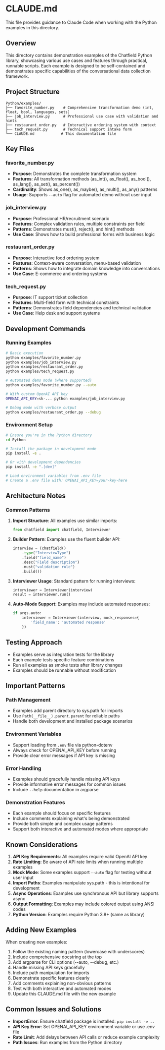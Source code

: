 # CLAUDE.md

This file provides guidance to Claude Code when working with the Python examples in this directory.

## Overview

This directory contains demonstration examples of the Chatfield Python library, showcasing various use cases and features through practical, runnable scripts. Each example is designed to be self-contained and demonstrates specific capabilities of the conversational data collection framework.

## Project Structure

```
Python/examples/
├── favorite_number.py    # Comprehensive transformation demo (int, float, bool, languages, sets)
├── job_interview.py      # Professional use case with validation and hints
├── restaurant_order.py   # Interactive ordering system with context
├── tech_request.py       # Technical support intake form
└── CLAUDE.md            # This documentation file
```

## Key Files

### favorite_number.py
- **Purpose**: Demonstrates the complete transformation system
- **Features**: All transformation methods (as_int(), as_float(), as_bool(), as_lang(), as_set(), as_percent())
- **Cardinality**: Shows as_one(), as_maybe(), as_multi(), as_any() patterns
- **Usage**: Supports `--auto` flag for automated demo without user input

### job_interview.py
- **Purpose**: Professional HR/recruitment scenario
- **Features**: Complex validation rules, multiple constraints per field
- **Patterns**: Demonstrates must(), reject(), and hint() methods
- **Use Case**: Shows how to build professional forms with business logic

### restaurant_order.py
- **Purpose**: Interactive food ordering system
- **Features**: Context-aware conversation, menu-based validation
- **Patterns**: Shows how to integrate domain knowledge into conversations
- **Use Case**: E-commerce and ordering systems

### tech_request.py
- **Purpose**: IT support ticket collection
- **Features**: Multi-field form with technical constraints
- **Patterns**: Demonstrates field dependencies and technical validation
- **Use Case**: Help desk and support systems

## Development Commands

### Running Examples

```bash
# Basic execution
python examples/favorite_number.py
python examples/job_interview.py
python examples/restaurant_order.py
python examples/tech_request.py

# Automated demo mode (where supported)
python examples/favorite_number.py --auto

# With custom OpenAI API key
OPENAI_API_KEY=sk-... python examples/job_interview.py

# Debug mode with verbose output
python examples/restaurant_order.py --debug
```

### Environment Setup

```bash
# Ensure you're in the Python directory
cd Python

# Install the package in development mode
pip install -e .

# Or with development dependencies
pip install -e ".[dev]"

# Load environment variables from .env file
# Create a .env file with: OPENAI_API_KEY=your-key-here
```

## Architecture Notes

### Common Patterns

1. **Import Structure**: All examples use similar imports:
   ```python
   from chatfield import chatfield, Interviewer
   ```

2. **Builder Pattern**: Examples use the fluent builder API:
   ```python
   interview = (chatfield()
       .type("InterviewType")
       .field("field_name")
       .desc("Field description")
       .must("validation rule")
       .build())
   ```

3. **Interviewer Usage**: Standard pattern for running interviews:
   ```python
   interviewer = Interviewer(interview)
   result = interviewer.run()
   ```

4. **Auto-Mode Support**: Examples may include automated responses:
   ```python
   if args.auto:
       interviewer = Interviewer(interview, mock_responses={
           'field_name': 'automated response'
       })
   ```

## Testing Approach

- Examples serve as integration tests for the library
- Each example tests specific feature combinations
- Run all examples as smoke tests after library changes
- Examples should be runnable without modification

## Important Patterns

### Path Management
- Examples add parent directory to sys.path for imports
- Use `Path(__file__).parent.parent` for reliable paths
- Handle both development and installed package scenarios

### Environment Variables
- Support loading from `.env` file via python-dotenv
- Always check for OPENAI_API_KEY before running
- Provide clear error messages if API key is missing

### Error Handling
- Examples should gracefully handle missing API keys
- Provide informative error messages for common issues
- Include `--help` documentation in argparse

### Demonstration Features
- Each example should focus on specific features
- Include comments explaining what's being demonstrated
- Provide both simple and complex usage patterns
- Support both interactive and automated modes where appropriate

## Known Considerations

1. **API Key Requirements**: All examples require valid OpenAI API key
2. **Rate Limiting**: Be aware of API rate limits when running multiple examples
3. **Mock Mode**: Some examples support `--auto` flag for testing without user input
4. **Import Paths**: Examples manipulate sys.path - this is intentional for development
5. **Async Operations**: Examples use synchronous API but library supports async
6. **Output Formatting**: Examples may include colored output using ANSI codes
7. **Python Version**: Examples require Python 3.8+ (same as library)

## Adding New Examples

When creating new examples:

1. Follow the existing naming pattern (lowercase with underscores)
2. Include comprehensive docstring at the top
3. Add argparse for CLI options (--auto, --debug, etc.)
4. Handle missing API keys gracefully
5. Include path manipulation for imports
6. Demonstrate specific features clearly
7. Add comments explaining non-obvious patterns
8. Test with both interactive and automated modes
9. Update this CLAUDE.md file with the new example

## Common Issues and Solutions

- **ImportError**: Ensure chatfield package is installed: `pip install -e ..`
- **API Key Error**: Set OPENAI_API_KEY environment variable or use .env file
- **Rate Limit**: Add delays between API calls or reduce example complexity
- **Path Issues**: Run examples from the Python directory